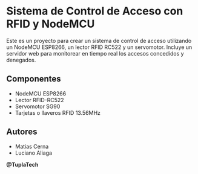 # Sistema de Control de Acceso con RFID y NodeMCU

Este es un proyecto para crear un sistema de control de acceso utilizando un NodeMCU ESP8266, un lector RFID RC522 y un servomotor. Incluye un servidor web para monitorear en tiempo real los accesos concedidos y denegados.

## Componentes
* NodeMCU ESP8266
* Lector RFID-RC522
* Servomotor SG90
* Tarjetas o llaveros RFID 13.56MHz

## Autores
- Matias Cerna
- Luciano Aliaga

**@TuplaTech**